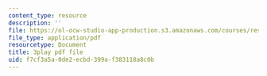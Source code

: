 ```yaml
---
content_type: resource
description: ''
file: https://ol-ocw-studio-app-production.s3.amazonaws.com/courses/res-14-001-abdul-latif-jameel-poverty-action-lab-executive-training-evaluating-social-programs-2009-spring-2009/f7cf3a5a0de2ecbd399af383118a8c0b_UZzWXYgQ4YM.pdf
file_type: application/pdf
resourcetype: Document
title: 3play pdf file
uid: f7cf3a5a-0de2-ecbd-399a-f383118a8c0b
---
```

